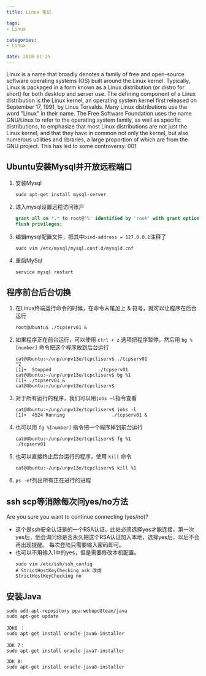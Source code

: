 ```yaml
---
title: Linux 笔记

tags:
- Linux

categories:
- Linux

date: 2018-01-25
---
```


Linux is a name that broadly denotes a family of free and open-source software operating systems (OS) built around the Linux kernel. Typically, Linux is packaged in a form known as a Linux distribution (or distro for short) for both desktop and server use. The defining component of a Linux distribution is the Linux kernel, an operating system kernel first released on September 17, 1991, by Linus Torvalds. Many Linux distributions use the word "Linux" in their name. The Free Software Foundation uses the name GNU/Linux to refer to the operating system family, as well as specific distributions, to emphasize that most Linux distributions are not just the Linux kernel, and that they have in common not only the kernel, but also numerous utilities and libraries, a large proportion of which are from the GNU project. This has led to some controversy. 001

## Ubuntu安装Mysql并开放远程端口
1. 安装Mysql
	```shell
	sudo apt-get install mysql-server
	```
1. 进入mysql设置远程访问账户
	```sql
	grant all on *.* to root@'%' identified by 'root' with grant option;
	flush privileges;
	```
1. 编辑mysql配置文件，把其中`bind-address = 127.0.0.1`注释了
	```shell
	sudo vim /etc/mysql/mysql.conf.d/mysqld.cnf 
	```

1. 重启MySql
	```shell
	service mysql restart
	```

## 程序前台后台切换
1. 在Linux终端运行命令的时候，在命令末尾加上 & 符号，就可以让程序在后台运行
	```shell
	root@Ubuntu$ ./tcpserv01 &
	```

2. 如果程序正在前台运行，可以使用 `ctrl + z` 选项把程序暂停，然后用 `bg %[number]` 命令把这个程序放到后台运行
	```shell
	cat@Ubuntu:~/unp/unpv13e/tcpcliserv$ ./tcpserv01
	^Z
	[1]+  Stopped                 ./tcpserv01
	cat@Ubuntu:~/unp/unpv13e/tcpcliserv$ bg %1
	[1]+ ./tcpserv01 &
	cat@Ubuntu:~/unp/unpv13e/tcpcliserv$
	```

3. 对于所有运行的程序，我们可以用`jobs –l`指令查看
	```shell
	cat@Ubuntu:~/unp/unpv13e/tcpcliserv$ jobs -l
	[1]+  4524 Running                 ./tcpserv01 &
	```

4. 也可以用 `fg %[number]` 指令把一个程序掉到前台运行
	```shell
	cat@Ubuntu:~/unp/unpv13e/tcpcliserv$ fg %1
	./tcpserv01
	```

5. 也可以直接终止后台运行的程序，使用 `kill` 命令
	```shell
	cat@Ubuntu:~/unp/unpv13e/tcpcliserv$ kill %1
	```

6. `ps -ef`列出所有正在进行的进程


## ssh scp等消除每次问yes/no方法 
Are you sure you want to continue connecting (yes/no)? 
- 这个是ssh安全认证是的一个RSA认证。此处必须选择yes才能连接，第一次yes后，他会询问你是否永久把这个RSA认证加入本地，选择yes后，以后不会再出现提醒。	每次登陆只需要输入密码即可。
- 也可以不用输入1中的yes，但是需要修改本机配置。
	```shell
	sudo vim /etc/ssh/ssh_config
	# StrictHostKeyChecking ask 改成
	StrictHostKeyChecking no 
	```

## 安装Java
```shell
sudo add-apt-repository ppa:webupd8team/java
sudo apt-get update

JDK6 ：
sudo apt-get install oracle-java6-installer

JDK 7：
sudo apt-get install oracle-java7-installer

JDK 8:
sudo apt-get install oracle-java8-installer
```